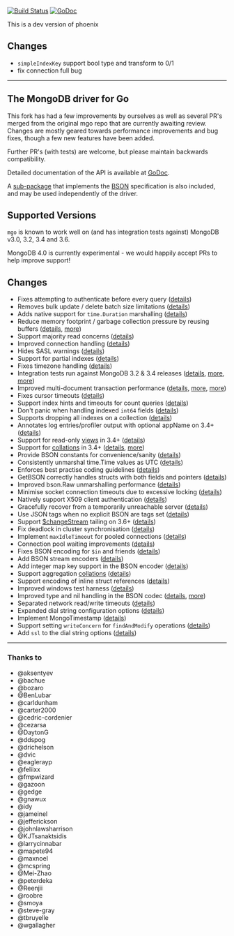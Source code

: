 [![Build Status](https://travis-ci.org/phoenixxliu/mgo.svg?branch=master)](https://travis-ci.org/phoenixxliu/mgo) [![GoDoc](https://godoc.org/github.com/phoenixxliu/mgo?status.svg)](https://godoc.org/github.com/phoenixxliu/mgo)

This is a dev version of phoenix
## Changes
* `simpleIndexKey` support bool type and transform to 0/1
* fix connection full bug


-------------------------


The MongoDB driver for Go
-------------------------

This fork has had a few improvements by ourselves as well as several PR's merged from the original mgo repo that are currently awaiting review.
Changes are mostly geared towards performance improvements and bug fixes, though a few new features have been added.

Further PR's (with tests) are welcome, but please maintain backwards compatibility.

Detailed documentation of the API is available at
[GoDoc](https://godoc.org/github.com/phoenixxliu/mgo).

A [sub-package](https://godoc.org/github.com/phoenixxliu/mgo/bson) that implements the [BSON](http://bsonspec.org) specification is also included, and may be used independently of the driver.

## Supported Versions

`mgo` is known to work well on (and has integration tests against) MongoDB v3.0, 3.2, 3.4 and 3.6. 

MongoDB 4.0 is currently experimental - we would happily accept PRs to help improve support!

## Changes
* Fixes attempting to authenticate before every query ([details](https://github.com/go-mgo/mgo/issues/254))
* Removes bulk update / delete batch size limitations ([details](https://github.com/go-mgo/mgo/issues/288))
* Adds native support for `time.Duration` marshalling ([details](https://github.com/go-mgo/mgo/pull/373))
* Reduce memory footprint / garbage collection pressure by reusing buffers ([details](https://github.com/go-mgo/mgo/pull/229), [more](https://github.com/phoenixxliu/mgo/pull/56))
* Support majority read concerns ([details](https://github.com/phoenixxliu/mgo/pull/2))
* Improved connection handling ([details](https://github.com/phoenixxliu/mgo/pull/5))
* Hides SASL warnings ([details](https://github.com/phoenixxliu/mgo/pull/7))
* Support for partial indexes ([details](https://github.com/domodwyer/mgo/commit/5efe8eccb028238d93c222828cae4806aeae9f51))
* Fixes timezone handling ([details](https://github.com/go-mgo/mgo/pull/464))
* Integration tests run against MongoDB 3.2 & 3.4 releases ([details](https://github.com/phoenixxliu/mgo/pull/4), [more](https://github.com/phoenixxliu/mgo/pull/24), [more](https://github.com/phoenixxliu/mgo/pull/35))
* Improved multi-document transaction performance ([details](https://github.com/phoenixxliu/mgo/pull/10), [more](https://github.com/phoenixxliu/mgo/pull/11), [more](https://github.com/phoenixxliu/mgo/pull/16))
* Fixes cursor timeouts ([details](https://jira.mongodb.org/browse/SERVER-24899))
* Support index hints and timeouts for count queries ([details](https://github.com/phoenixxliu/mgo/pull/17))
* Don't panic when handling indexed `int64` fields ([details](https://github.com/go-mgo/mgo/issues/475))
* Supports dropping all indexes on a collection ([details](https://github.com/phoenixxliu/mgo/pull/25))
* Annotates log entries/profiler output with optional appName on 3.4+ ([details](https://github.com/phoenixxliu/mgo/pull/28))
* Support for read-only [views](https://docs.mongodb.com/manual/core/views/) in 3.4+ ([details](https://github.com/phoenixxliu/mgo/pull/33))
* Support for [collations](https://docs.mongodb.com/manual/reference/collation/) in 3.4+ ([details](https://github.com/phoenixxliu/mgo/pull/37), [more](https://github.com/phoenixxliu/mgo/pull/166))
* Provide BSON constants for convenience/sanity ([details](https://github.com/phoenixxliu/mgo/pull/41))
* Consistently unmarshal time.Time values as UTC ([details](https://github.com/phoenixxliu/mgo/pull/42))
* Enforces best practise coding guidelines ([details](https://github.com/phoenixxliu/mgo/pull/44))
* GetBSON correctly handles structs with both fields and pointers ([details](https://github.com/phoenixxliu/mgo/pull/40))
* Improved bson.Raw unmarshalling performance ([details](https://github.com/phoenixxliu/mgo/pull/49))
* Minimise socket connection timeouts due to excessive locking ([details](https://github.com/phoenixxliu/mgo/pull/52))
* Natively support X509 client authentication ([details](https://github.com/phoenixxliu/mgo/pull/55))
* Gracefully recover from a temporarily unreachable server ([details](https://github.com/phoenixxliu/mgo/pull/69))
* Use JSON tags when no explicit BSON are tags set ([details](https://github.com/phoenixxliu/mgo/pull/91))
* Support [$changeStream](https://docs.mongodb.com/manual/changeStreams/) tailing on 3.6+ ([details](https://github.com/phoenixxliu/mgo/pull/97))
* Fix deadlock in cluster synchronisation ([details](https://github.com/phoenixxliu/mgo/issues/120))
* Implement `maxIdleTimeout` for pooled connections ([details](https://github.com/phoenixxliu/mgo/pull/116))
* Connection pool waiting improvements ([details](https://github.com/phoenixxliu/mgo/pull/115))
* Fixes BSON encoding for `$in` and friends ([details](https://github.com/phoenixxliu/mgo/pull/128))
* Add BSON stream encoders ([details](https://github.com/phoenixxliu/mgo/pull/127))
* Add integer map key support in the BSON encoder ([details](https://github.com/phoenixxliu/mgo/pull/140)) 
* Support aggregation [collations](https://docs.mongodb.com/manual/reference/collation/) ([details](https://github.com/phoenixxliu/mgo/pull/144))
* Support encoding of inline struct references ([details](https://github.com/phoenixxliu/mgo/pull/146))
* Improved windows test harness ([details](https://github.com/phoenixxliu/mgo/pull/158))
* Improved type and nil handling in the BSON codec ([details](https://github.com/phoenixxliu/mgo/pull/147/files), [more](https://github.com/phoenixxliu/mgo/pull/181))
* Separated network read/write timeouts ([details](https://github.com/phoenixxliu/mgo/pull/161))
* Expanded dial string configuration options ([details](https://github.com/phoenixxliu/mgo/pull/162))
* Implement MongoTimestamp ([details](https://github.com/phoenixxliu/mgo/pull/171))
* Support setting `writeConcern` for `findAndModify` operations ([details](https://github.com/phoenixxliu/mgo/pull/185))
* Add `ssl` to the dial string options ([details](https://github.com/phoenixxliu/mgo/pull/184))


---

### Thanks to
* @aksentyev
* @bachue
* @bozaro
* @BenLubar
* @carldunham
* @carter2000
* @cedric-cordenier
* @cezarsa
* @DaytonG
* @ddspog
* @drichelson
* @dvic
* @eaglerayp
* @feliixx
* @fmpwizard
* @gazoon
* @gedge
* @gnawux
* @idy
* @jameinel
* @jefferickson
* @johnlawsharrison
* @KJTsanaktsidis
* @larrycinnabar
* @mapete94
* @maxnoel
* @mcspring
* @Mei-Zhao
* @peterdeka
* @Reenjii
* @roobre
* @smoya
* @steve-gray
* @tbruyelle
* @wgallagher

